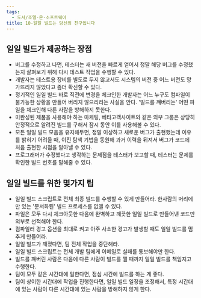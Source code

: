 ```yaml
---
tags:
  - 도서/조엘-온-소프트웨어
title: 10-일일 빌드는 당신의 친구입니다
---
```




## 일일 빌드가 제공하는 장점

- 버그를 수정하고 나면, 테스터는 새 버전을 빠르게 얻어서 정말 해당 버그를 수정했는지 살펴보기 위해 다시 테스트 작업을 수행할 수 있다.
- 개발자는 테스트용 장비를 별도로 두지 않고서도 시스템의 버전 중 어느 버전도 망가뜨리지 않았다고 좀더 확신할 수 있다.
- 정기적인 일일 빌드 바로 직전에 변경을 체크인한 개발자는 어느 누구도 컴파일이 불가능한 상황을 만들어 버리지 않으리라는 사실을 안다. '빌드를 꺠버리는' 어떤 파일을 체크인해 다른 사람을 방해하지 못한다.
- 미완성된 제품을 사용해야 하는 마케팅, 베타고객사이트와 같은 외부 그룹은 상당히 안정적으로 알려진 빌드를 구해서 잠시 동안 이를 사용해볼 수 있다.
- 모든 일일 빌드 모음을 유지해두면, 정말 이상하고 새로운 버그가 출현했는데 이유를 밝히기 어려울 때, 이진 탐색 기법을 동원해 과거 이력을 뒤져서 버그가 코드에 처음 출현한 시점을 알아낼 수 있다.
- 프로그래머가 수정했다고 생각하는 문제점을 테스터가 보고할 때, 테스터는 문제를 확인한 빌드 번호를 말해줄 수 있다.

## 일일 빌드를 위한 몇가지 팁

- 일일 빌드 스크립트로 전체 최종 빌드를 수행할 수 있게 만들어라. 한사람의 머리에만 있는 '문서화된' 빌드 프로세스를 없앨 수 있다.
- 파일은 모두 다시 체크아웃한 다음에 완벽하고 깨끗한 일일 빌드로 만들어낸 코드만 외부로 선적해야 한다.
- 컴파일러 경고 옵션을 최대로 켜고 아주 사소한 경고가 발생할 때도 일일 빌드를 멈추게 만들어라.
- 일일 빌드가 깨졌다면, 팀 전체 작업을 중단해라.
- 일일 빌드 스크립트는 전체 개발 팀에게 이메일로 실패를 통보해야만 한다.
- 빌드를 꺠버린 사람은 다음에 다른 사람이 빌드를 깰 때까지 일일 빌드를 책임지고 수행한다.
- 팀이 모두 같은 시간대에 일한다면, 점심 시간에 빌드를 하는 게 좋다.
- 팀이 상이한 시간대에 작업을 진행한다면, 일일 빌드 일정을 조정해서, 특정 시간대에 있는 사람이 다른 시간대에 있는 사람을 방해하지 않게 한다.
